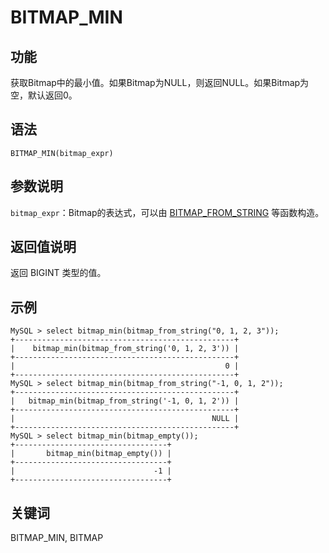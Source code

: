 # BITMAP_MIN

## 功能

获取Bitmap中的最小值。如果Bitmap为NULL，则返回NULL。如果Bitmap为空，默认返回0。

## 语法

`BITMAP_MIN(bitmap_expr)`

## 参数说明

`bitmap_expr`：Bitmap的表达式，可以由 [BITMAP_FROM_STRING](./bitmap_from_string.md) 等函数构造。

## 返回值说明

返回 BIGINT 类型的值。

## 示例

```Plain Text
MySQL > select bitmap_min(bitmap_from_string("0, 1, 2, 3"));
+-------------------------------------------------+
|    bitmap_min(bitmap_from_string('0, 1, 2, 3')) |
+-------------------------------------------------+
|                                               0 |
+-------------------------------------------------+
MySQL > select bitmap_min(bitmap_from_string("-1, 0, 1, 2"));
+-------------------------------------------------+
|   bitmap_min(bitmap_from_string('-1, 0, 1, 2')) |
+-------------------------------------------------+
|                                            NULL |
+-------------------------------------------------+
MySQL > select bitmap_min(bitmap_empty());
+----------------------------------+
|       bitmap_min(bitmap_empty()) |
+----------------------------------+
|                               -1 |
+----------------------------------+
```

## 关键词

BITMAP_MIN, BITMAP
